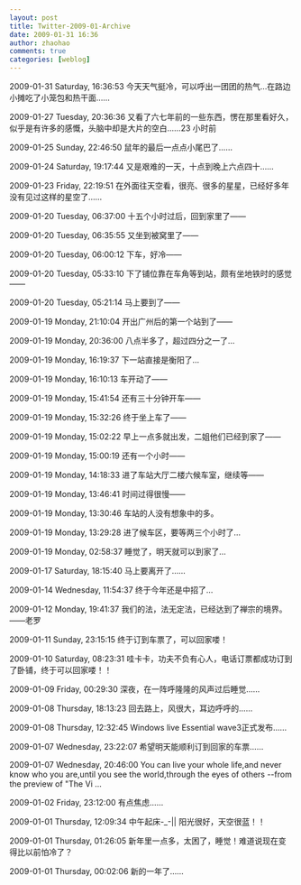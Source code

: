 ```yaml
---
layout: post
title: Twitter-2009-01-Archive
date: 2009-01-31 16:36
author: zhaohao
comments: true
categories: [weblog]
---
```

2009-01-31 Saturday, 16:36:53 今天天气挺冷，可以呼出一团团的热气…在路边小摊吃了小笼包和热干面……

2009-01-27 Tuesday, 20:36:36 又看了六七年前的一些东西，愣在那里看好久，似乎是有许多的感慨，头脑中却是大片的空白……23 小时前

2009-01-25 Sunday, 22:46:50 鼠年的最后一点点小尾巴了……

2009-01-24 Saturday, 19:17:44 又是艰难的一天，十点到晚上六点四十……

2009-01-23 Friday, 22:19:51 在外面往天空看，很亮、很多的星星，已经好多年没有见过这样的星空了……

2009-01-20 Tuesday, 06:37:00 十五个小时过后，回到家里了——

2009-01-20 Tuesday, 06:35:55 又坐到被窝里了——

2009-01-20 Tuesday, 06:00:12 下车，好冷——

2009-01-20 Tuesday, 05:33:10 下了铺位靠在车角等到站，颇有坐地铁时的感觉——

2009-01-20 Tuesday, 05:21:14 马上要到了——

2009-01-19 Monday, 21:10:04 开出广州后的第一个站到了——

2009-01-19 Monday, 20:36:00 八点半多了，超过四分之一了…

2009-01-19 Monday, 16:19:37 下一站直接是衡阳了…

2009-01-19 Monday, 16:10:13 车开动了——

2009-01-19 Monday, 15:41:54 还有三十分钟开车——

2009-01-19 Monday, 15:32:26 终于坐上车了——

2009-01-19 Monday, 15:02:22 早上一点多就出发，二姐他们已经到家了——

2009-01-19 Monday, 15:00:19 还有一个小时——

2009-01-19 Monday, 14:18:33 进了车站大厅二楼六候车室，继续等——

2009-01-19 Monday, 13:46:41 时间过得很慢——

2009-01-19 Monday, 13:30:46 车站的人没有想象中的多。

2009-01-19 Monday, 13:29:28 进了候车区，要等两三个小时了…

2009-01-19 Monday, 02:58:37 睡觉了，明天就可以到家了…

2009-01-17 Saturday, 18:15:40 马上要离开了……

2009-01-14 Wednesday, 11:54:37 终于今年还是中招了…

2009-01-12 Monday, 19:41:37 我们的法，法无定法，已经达到了禅宗的境界。——老罗

2009-01-11 Sunday, 23:15:15 终于订到车票了，可以回家喽！

2009-01-10 Saturday, 08:23:31 哇卡卡，功夫不负有心人，电话订票都成功订到了卧铺，终于可以回家喽！！

2009-01-09 Friday, 00:29:30 深夜，在一阵呼隆隆的风声过后睡觉……

2009-01-08 Thursday, 18:13:23 回去路上，风很大，耳边呼呼的……

2009-01-08 Thursday, 12:32:45 Windows live Essential wave3正式发布……

2009-01-07 Wednesday, 23:22:07 希望明天能顺利订到回家的车票……

2009-01-07 Wednesday, 20:46:00 You can live your whole life,and never know who you are,until you see the world,through the eyes of others --from the preview of "The Vi ...

2009-01-02 Friday, 23:12:00 有点焦虑……

2009-01-01 Thursday, 12:09:34 中午起床-_-|| 阳光很好，天空很蓝！！

2009-01-01 Thursday, 01:26:05 新年里一点多，太困了，睡觉！难道说现在变得比以前怕冷了？

2009-01-01 Thursday, 00:02:06 新的一年了……
